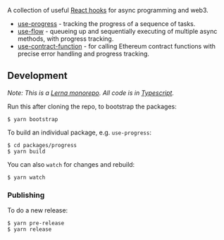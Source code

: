 A collection of useful [React hooks](https://reactjs.org/docs/hooks-intro.html) for async programming and web3.

* [use-progress](./packages/progress/) - tracking the progress of a sequence of tasks.
* [use-flow](./packages/flow/) - queueing up and sequentially executing of multiple async methods, with progress tracking.
* [use-contract-function](./packages/contract-function/) - for calling Ethereum contract functions with precise error handling and progress tracking. 

## Development

_Note: This is a [Lerna monorepo](https://github.com/lerna/lerna). All code is in [Typescript](https://www.typescriptlang.org/)._

Run this after cloning the repo, to bootstrap the packages:

```shell
$ yarn bootstrap
```

To build an individual package, e.g. `use-progress`:

```
$ cd packages/progress
$ yarn build
```

You can also `watch` for changes and rebuild:

```
$ yarn watch
```

### Publishing

To do a new release:

```shell
$ yarn pre-release
$ yarn release
```



